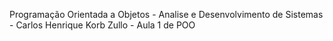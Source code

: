 
Programação Orientada a Objetos - 
Analise e Desenvolvimento de Sistemas -
Carlos Henrique Korb Zullo - 
Aula 1 de POO
